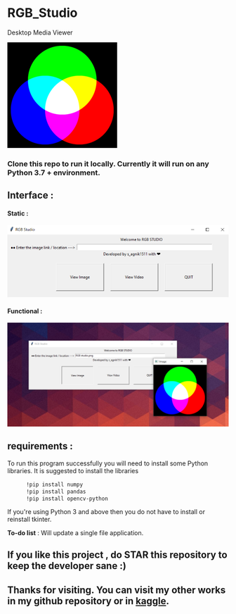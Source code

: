 # RGB_Studio
Desktop Media Viewer 

![](https://github.com/sagnik1511/RGB_Studio/blob/main/RGB%20studio.png)

### Clone this repo to run it locally. Currently it will run on any Python 3.7 + environment.

## Interface :

#### Static :

![](https://github.com/sagnik1511/RGB_Studio/blob/main/interface_RGB_studio.png)

#### Functional :

![](https://github.com/sagnik1511/RGB_Studio/blob/main/function_interface.png)

## requirements :
    
  To run this program successfully you will need to install some Python libraries. It is suggested to install the libraries 
          
          !pip install numpy
          !pip install pandas
          !pip install opencv-python
  If you're using Python 3 and above then you do not have to install or reinstall tkinter.
  
  **To-do list** : Will update a single file application.
  
  
  ## If you like this project , do STAR this repository to keep the developer sane :)
  
  ## Thanks for visiting. You can visit my other works in my github repository or in [kaggle](https://www.kaggle.com/sagnik1511/code).
  
